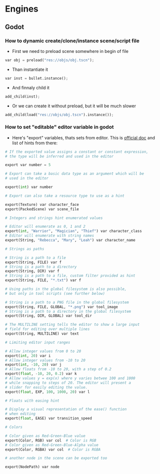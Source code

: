 # Engines

## Godot

### How to dynamic create/clone/instance scene/script file

- First we need to preload scene somewhere in begin of file

```python
var obj = preload("res://objs/obj.tscn");
```

- Than instantiate it

```python
var inst = bullet.instance();
```

- And finnaly child it

```python
add_child(inst);
```
- Or we can create it without preload, but it will be much slower

```python
add_child(load("res://objs/obj.tscn").instance());
```

### How to set "editable" editor variable in godot

- Here's "export" variables, thats sets from editor. This is [official doc](https://godot.readthedocs.io/en/latest/learning/scripting/gdscript/gdscript_basics.html#exports) and list of hints from there:

```python
# If the exported value assigns a constant or constant expression,
# the type will be inferred and used in the editor

export var number = 5

# Export can take a basic data type as an argument which will be
# used in the editor

export(int) var number

# Export can also take a resource type to use as a hint

export(Texture) var character_face
export(PackedScene) var scene_file

# Integers and strings hint enumerated values

# Editor will enumerate as 0, 1 and 2
export(int, "Warrior", "Magician", "Thief") var character_class
# Editor will enumerate with string names
export(String, "Rebecca", "Mary", "Leah") var character_name

# Strings as paths

# String is a path to a file
export(String, FILE) var f
# String is a path to a directory
export(String, DIR) var f
# String is a path to a file, custom filter provided as hint
export(String, FILE, "*.txt") var f

# Using paths in the global filesystem is also possible,
# but only in tool scripts (see further below)

# String is a path to a PNG file in the global filesystem
export(String, FILE, GLOBAL, "*.png") var tool_image
# String is a path to a directory in the global filesystem
export(String, DIR, GLOBAL) var tool_dir

# The MULTILINE setting tells the editor to show a large input
# field for editing over multiple lines
export(String, MULTILINE) var text

# Limiting editor input ranges

# Allow integer values from 0 to 20
export(int, 20) var i
# Allow integer values from -10 to 20
export(int, -10, 20) var j
# Allow floats from -10 to 20, with a step of 0.2
export(float, -10, 20, 0.2) var k
# Allow values y = exp(x) where y varies betwee 100 and 1000
# while snapping to steps of 20. The editor will present a
# slider for easily editing the value.
export(float, EXP, 100, 1000, 20) var l

# Floats with easing hint

# Display a visual representation of the ease() function
# when editing
export(float, EASE) var transition_speed

# Colors

# Color given as Red-Green-Blue value
export(Color, RGB) var col  # Color is RGB
# Color given as Red-Green-Blue-Alpha value
export(Color, RGBA) var col  # Color is RGBA

# another node in the scene can be exported too

export(NodePath) var node
```
